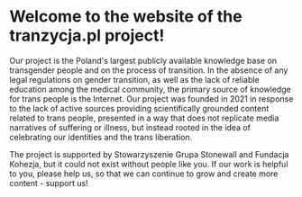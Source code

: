 # Welcome to the website of the **tranzycja.pl** project!

Our project is the Poland's largest publicly available knowledge base on transgender people and on the process of transition. In the absence of any legal regulations on gender transition, as well as the lack of reliable education among the medical community, the primary source of knowledge for trans people is the Internet. Our project was founded in 2021 in response to the lack of active sources providing scientifically grounded content related to trans people, presented in a way that does not replicate media narratives of suffering or illness, but instead rooted in the idea of celebrating our identities and the trans liberation.

The project is supported by Stowarzyszenie Grupa Stonewall and Fundacja Kohezja, but it could not exist without people like you. If our work is helpful to you, please help us, so that we can continue to grow and create more content - support us!
